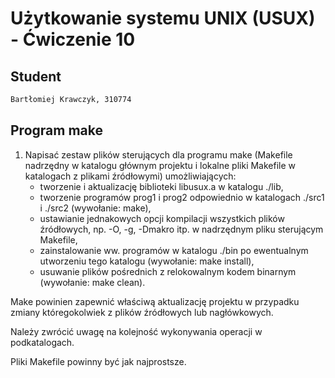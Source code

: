 # Użytkowanie systemu UNIX (USUX) - Ćwiczenie 10

## Student
```md
Bartłomiej Krawczyk, 310774
```

## Program make

1. Napisać zestaw plików sterujących dla programu make (Makefile nadrzędny w katalogu głównym projektu i lokalne pliki Makefile w katalogach z plikami źródłowymi) umożliwiających:
    - tworzenie i aktualizację biblioteki libusux.a w katalogu ./lib,
    - tworzenie programów prog1 i prog2 odpowiednio w katalogach ./src1 i ./src2 (wywołanie: make),
    - ustawianie jednakowych opcji kompilacji wszystkich plików źródłowych, np. -O, -g, -Dmakro itp. w nadrzędnym pliku sterującym Makefile,
    - zainstalowanie ww. programów w katalogu ./bin po ewentualnym utworzeniu tego katalogu (wywołanie: make install),
    - usuwanie plików pośrednich z relokowalnym kodem binarnym (wywołanie: make clean).

Make powinien zapewnić właściwą aktualizację projektu w przypadku zmiany któregokolwiek z plików źródłowych lub nagłówkowych. 

Należy zwrócić uwagę na kolejność wykonywania operacji w podkatalogach. 

Pliki Makefile powinny być jak najprostsze.

